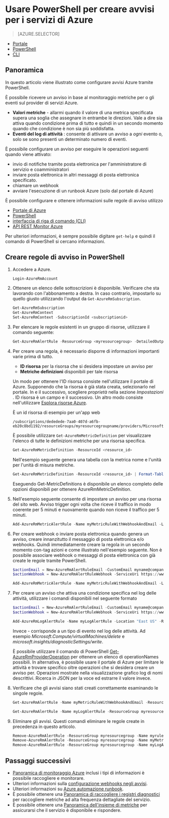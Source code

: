 <properties
    pageTitle="Usare PowerShell per creare avvisi per i servizi di Azure | Microsoft Azure"
    description="Usare PowerShell per creare gli avvisi di Azure, che possono attivare le notifiche o automazione quando sono soddisfatte le condizioni specificate."
    authors="rboucher"
    manager="carolz"
    editor=""
    services="monitoring-and-diagnostics"
    documentationCenter="monitoring-and-diagnostics"/>

<tags
    ms.service="monitoring-and-diagnostics"
    ms.workload="na"
    ms.tgt_pltfrm="na"
    ms.devlang="na"
    ms.topic="article"
    ms.date="10/20/2016"
    ms.author="robb"/>

# <a name="use-powershell-to-create-alerts-for-azure-services"></a>Usare PowerShell per creare avvisi per i servizi di Azure

> [AZURE.SELECTOR]
- [Portale](insights-alerts-portal.md)
- [PowerShell](insights-alerts-powershell.md)
- [CLI](insights-alerts-command-line-interface.md)

## <a name="overview"></a>Panoramica

In questo articolo viene illustrato come configurare avvisi Azure tramite PowerShell.  

È possibile ricevere un avviso in base al monitoraggio metriche per o gli eventi sul provider di servizi Azure.

- **Valori metriche** - allarmi quando il valore di una metrica specificata supera una soglia che assegnare in entrambe le direzioni. Vale a dire sia attiva quando condizione prima di tutto e quindi in un secondo momento quando che condizione è non sia più soddisfatta.    
- **Eventi del log di attività** : consente di attivare un avviso a *ogni* evento o, solo se sono presenti un determinato numero di eventi.

È possibile configurare un avviso per eseguire le operazioni seguenti quando viene attivato:

- invio di notifiche tramite posta elettronica per l'amministratore di servizio e coamministratori
- inviare posta elettronica in altri messaggi di posta elettronica specificato.
- chiamare un webhook
- avviare l'esecuzione di un runbook Azure (solo dal portale di Azure)

È possibile configurare e ottenere informazioni sulle regole di avviso utilizzo

- [Portale di Azure](insights-alerts-portal.md)
- [PowerShell](insights-alerts-powershell.md)
- [interfaccia di riga di comando (CLI)](insights-alerts-command-line-interface.md)
- [API REST Monitor Azure](https://msdn.microsoft.com/library/azure/dn931945.aspx)


Per ulteriori informazioni, è sempre possibile digitare ```get-help``` e quindi il comando di PowerShell si cercano informazioni.

## <a name="create-alert-rules-in-powershell"></a>Creare regole di avviso in PowerShell

1. Accedere a Azure.   

    ```PowerShell
    Login-AzureRmAccount

    ```

2. Ottenere un elenco delle sottoscrizioni è disponibile. Verificare che sta lavorando con l'abbonamento a destra. In caso contrario, impostarlo su quello giusto utilizzando l'output da `Get-AzureRmSubscription`.

    ```PowerShell
    Get-AzureRmSubscription
    Get-AzureRmContext
    Set-AzureRmContext -SubscriptionId <subscriptionid>
    ```

3.  Per elencare le regole esistenti in un gruppo di risorse, utilizzare il comando seguente:

    ```PowerShell
    Get-AzureRmAlertRule -ResourceGroup <myresourcegroup> -DetailedOutput
    ```

4. Per creare una regola, è necessario disporre di informazioni importanti varie prima di tutto. 
    - **ID risorsa** per la risorsa che si desidera impostare un avviso per
    - **Metriche definizioni** disponibili per tale risorsa

    Un modo per ottenere l'ID risorsa consiste nell'utilizzare il portale di Azure. Supponendo che la risorsa è già stata creata, selezionarlo nel portale. In e il successivo, scegliere *proprietà* nella sezione *Impostazioni* . ID risorsa è un campo e il successivo. Un altro modo consiste nell'utilizzare [Esplora risorse Azure](https://resources.azure.com/).

    È un id risorsa di esempio per un'app web

    ```
    /subscriptions/dededede-7aa0-407d-a6fb-eb20c8bd1192/resourceGroups/myresourcegroupname/providers/Microsoft.Web/sites/mywebsitename
    ```

    È possibile utilizzare `Get-AzureRmMetricDefinition` per visualizzare l'elenco di tutte le definizioni metriche per una risorsa specifica.

    ```PowerShell
    Get-AzureRmMetricDefinition -ResourceId <resource_id>
    ```

    Nell'esempio seguente genera una tabella con la metrica nome e l'unità per l'unità di misura metriche.

    ```PowerShell
    Get-AzureRmMetricDefinition -ResourceId <resource_id> | Format-Table -Property Name,Unit

    ```
    Eseguendo Get-MetricDefinitions è disponibile un elenco completo delle opzioni disponibili per ottenere AzureRmMetricDefinition.


5. Nell'esempio seguente consente di impostare un avviso per una risorsa del sito web. Avviso trigger ogni volta che riceve il traffico in modo coerente per 5 minuti e nuovamente quando non riceve il traffico per 5 minuti.

    ```PowerShell
    Add-AzureRmMetricAlertRule -Name myMetricRuleWithWebhookAndEmail -Location "East US" -ResourceGroup myresourcegroup -TargetResourceId /subscriptions/dededede-7aa0-407d-a6fb-eb20c8bd1192/resourceGroups/myresourcegroupname/providers/Microsoft.Web/sites/mywebsitename -MetricName "BytesReceived" -Operator GreaterThan -Threshold 2 -WindowSize 00:05:00 -TimeAggregationOperator Total -Description "alert on any website activity"

    ```

6. Per creare webhook o inviare posta elettronica quando genera un avviso, creare innanzitutto il messaggio di posta elettronica e/o webhooks. Quindi immediatamente creare la regola in un secondo momento con-tag azioni e come illustrato nell'esempio seguente. Non è possibile associare webhook o messaggi di posta elettronica con già create le regole tramite PowerShell.


    ```PowerShell
    $actionEmail = New-AzureRmAlertRuleEmail -CustomEmail myname@company.com
    $actionWebhook = New-AzureRmAlertRuleWebhook -ServiceUri https://www.contoso.com?token=mytoken

    Add-AzureRmMetricAlertRule -Name myMetricRuleWithWebhookAndEmail -Location "East US" -ResourceGroup myresourcegroup -TargetResourceId /subscriptions/dededede-7aa0-407d-a6fb-eb20c8bd1192/resourceGroups/myresourcegroupname/providers/Microsoft.Web/sites/mywebsitename -MetricName "BytesReceived" -Operator GreaterThan -Threshold 2 -WindowSize 00:05:00 -TimeAggregationOperator Total -Actions $actionEmail, $actionWebhook -Description "alert on any website activity"
    ```


7. Per creare un avviso che attiva una condizione specifica nel log delle attività, utilizzare i comandi disponibili nel seguente formato

    ```PowerShell
    $actionEmail = New-AzureRmAlertRuleEmail -CustomEmail myname@company.com
    $actionWebhook = New-AzureRmAlertRuleWebhook -ServiceUri https://www.contoso.com?token=mytoken

    Add-AzureRmLogAlertRule -Name myLogAlertRule -Location "East US" -ResourceGroup myresourcegroup -OperationName microsoft.web/sites/start/action -Status Succeeded -TargetResourceGroup resourcegroupbeingmonitored -Actions $actionEmail, $actionWebhook
    ```

    Invece - corrisponde a un tipo di evento nel log delle attività. Ad esempio *Microsoft.Compute/virtualMachines/delete* e *microsoft.insights/diagnosticSettings/write*.

    È possibile utilizzare il comando di PowerShell [Get-AzureRmProviderOperation](https://msdn.microsoft.com/library/mt603720.aspx) per ottenere un elenco di operationNames possibili. In alternativa, è possibile usare il portale di Azure per limitare le attività e trovare specifico oltre operazioni che si desidera creare un avviso per. Operazioni mostrate nella visualizzazione grafico log di nomi descrittivi. Ricerca in JSON per la voce ed estrarre il valore invece.   

8. Verificare che gli avvisi siano stati creati correttamente esaminando le singole regole.

    ```PowerShell
    Get-AzureRmAlertRule -Name myMetricRuleWithWebhookAndEmail -ResourceGroup myresourcegroup -DetailedOutput

    Get-AzureRmAlertRule -Name myLogAlertRule -ResourceGroup myresourcegroup -DetailedOutput
    ```

9. Eliminare gli avvisi. Questi comandi eliminare le regole create in precedenza in questo articolo.

    ```PowerShell
    Remove-AzureRmAlertRule -ResourceGroup myresourcegroup -Name myrule
    Remove-AzureRmAlertRule -ResourceGroup myresourcegroup -Name myMetricRuleWithWebhookAndEmail
    Remove-AzureRmAlertRule -ResourceGroup myresourcegroup -Name myLogAlertRule
    ```

## <a name="next-steps"></a>Passaggi successivi

* [Panoramica di monitoraggio Azure](monitoring-overview.md) inclusi i tipi di informazioni è possibile raccogliere e monitorare.
* Ulteriori informazioni sulla [configurazione webhooks negli avvisi](insights-webhooks-alerts.md).
* Ulteriori informazioni su [Azure automazione runbook](..\automation\automation-starting-a-runbook.md).
* È possibile ottenere una [Panoramica di raccogliere i registri diagnostici](monitoring-overview-of-diagnostic-logs.md) per raccogliere metriche ad alta frequenza dettagliate del servizio.
* È possibile ottenere una [Panoramica dell'insieme di metriche](insights-how-to-customize-monitoring.md) per assicurarsi che il servizio è disponibile e rispondere.
